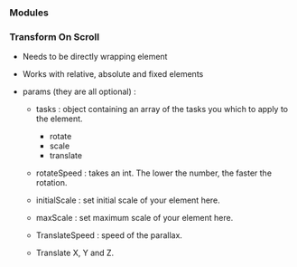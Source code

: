 ### Modules

### Transform On Scroll

  - Needs to be directly wrapping element
  
  - Works with relative, absolute and fixed elements
  
  - params (they are all optional) :

      - tasks : object containing an array of the tasks you which to apply to the element.
          - rotate
          - scale
          - translate
      
      - rotateSpeed : takes an int. The lower the number, the faster the rotation.
      
      - initialScale : set initial scale of your element here.
      - maxScale : set maximum scale of your element here.
      
      - TranslateSpeed : speed of the parallax.
      - Translate X, Y and Z.
